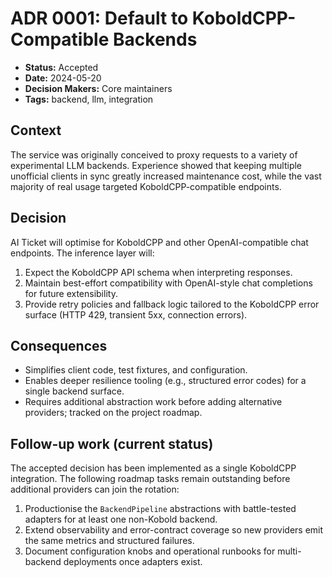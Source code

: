 # ADR 0001: Default to KoboldCPP-Compatible Backends

* **Status:** Accepted
* **Date:** 2024-05-20
* **Decision Makers:** Core maintainers
* **Tags:** backend, llm, integration

## Context

The service was originally conceived to proxy requests to a variety of experimental LLM backends. Experience showed that keeping
multiple unofficial clients in sync greatly increased maintenance cost, while the vast majority of real usage targeted
KoboldCPP-compatible endpoints.

## Decision

AI Ticket will optimise for KoboldCPP and other OpenAI-compatible chat endpoints. The inference layer will:

1. Expect the KoboldCPP API schema when interpreting responses.
2. Maintain best-effort compatibility with OpenAI-style chat completions for future extensibility.
3. Provide retry policies and fallback logic tailored to the KoboldCPP error surface (HTTP 429, transient 5xx, connection errors).

## Consequences

* Simplifies client code, test fixtures, and configuration.
* Enables deeper resilience tooling (e.g., structured error codes) for a single backend surface.
* Requires additional abstraction work before adding alternative providers; tracked on the project roadmap.

## Follow-up work (current status)

The accepted decision has been implemented as a single KoboldCPP integration. The following roadmap tasks remain
outstanding before additional providers can join the rotation:

1. Productionise the `BackendPipeline` abstractions with battle-tested adapters for at least one non-Kobold backend.
2. Extend observability and error-contract coverage so new providers emit the same metrics and structured failures.
3. Document configuration knobs and operational runbooks for multi-backend deployments once adapters exist.
